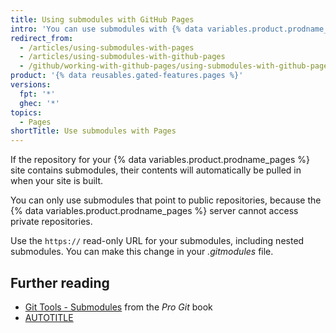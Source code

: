 ```yaml
---
title: Using submodules with GitHub Pages
intro: 'You can use submodules with {% data variables.product.prodname_pages %} to include other projects in your site''s code.'
redirect_from:
  - /articles/using-submodules-with-pages
  - /articles/using-submodules-with-github-pages
  - /github/working-with-github-pages/using-submodules-with-github-pages
product: '{% data reusables.gated-features.pages %}'
versions:
  fpt: '*'
  ghec: '*'
topics:
  - Pages
shortTitle: Use submodules with Pages
---
```


If the repository for your {% data variables.product.prodname_pages %} site contains submodules, their contents will automatically be pulled in when your site is built.

You can only use submodules that point to public repositories, because the {% data variables.product.prodname_pages %} server cannot access private repositories.

Use the `https://` read-only URL for your submodules, including nested submodules. You can make this change in your _.gitmodules_ file.

## Further reading

* [Git Tools - Submodules](https://git-scm.com/book/en/v2/Git-Tools-Submodules) from the _Pro Git_ book
* [AUTOTITLE](/pages/setting-up-a-github-pages-site-with-jekyll/troubleshooting-jekyll-build-errors-for-github-pages-sites)
